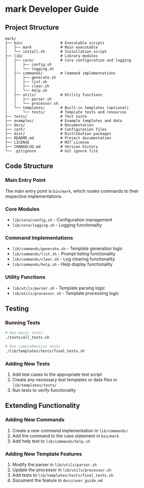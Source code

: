 # mark Developer Guide

## Project Structure

```
mark/
├── bin/                 # Executable scripts
│   ├── mark             # Main executable
│   └── install.sh       # Installation script
├── lib/                 # Library modules
│   ├── core/            # Core configuration and logging
│   │   ├── config.sh
│   │   └── logging.sh
│   ├── commands/        # Command implementations
│   │   ├── generate.sh
│   │   ├── list.sh
│   │   ├── clear.sh
│   │   └── help.sh
│   ├── utils/           # Utility functions
│   │   ├── parser.sh
│   │   └── processor.sh
│   └── templates/       # Built-in templates (optional)
│       └── tests/       # Template tests and resources
├── tests/               # Test suite
├── examples/            # Example templates and data
├── docs/                # Documentation
├── conf/                # Configuration files
├── dist/                # Distribution packages
├── README.md            # Project documentation
├── LICENSE              # MIT License
├── CHANGELOG.md         # Version history
└── .gitignore           # Git ignore file
```

## Code Structure

### Main Entry Point
The main entry point is `bin/mark`, which routes commands to their respective implementations.

### Core Modules
- `lib/core/config.sh` - Configuration management
- `lib/core/logging.sh` - Logging functionality

### Command Implementations
- `lib/commands/generate.sh` - Template generation logic
- `lib/commands/list.sh` - Prompt listing functionality
- `lib/commands/clear.sh` - Log clearing functionality
- `lib/commands/help.sh` - Help display functionality

### Utility Functions
- `lib/utils/parser.sh` - Template parsing logic
- `lib/utils/processor.sh` - Template processing logic

## Testing

### Running Tests
```bash
# Run basic tests
./tests/all_tests.sh

# Run comprehensive tests
./lib/templates/tests/final_tests.sh
```

### Adding New Tests
1. Add test cases to the appropriate test script
2. Create any necessary test templates or data files in `lib/templates/tests/`
3. Run tests to verify functionality

## Extending Functionality

### Adding New Commands
1. Create a new command implementation in `lib/commands/`
2. Add the command to the case statement in `bin/mark`
3. Add help text to `lib/commands/help.sh`

### Adding New Template Features
1. Modify the parser in `lib/utils/parser.sh`
2. Update the processor in `lib/utils/processor.sh`
3. Add tests to `lib/templates/tests/final_tests.sh`
4. Document the feature in `docs/user_guide.md`